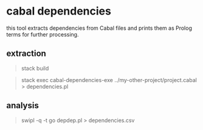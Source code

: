 # cabal dependencies

this tool extracts dependencies from Cabal files and prints them as Prolog terms for further processing.

## extraction

> stack build

> stack exec cabal-dependencies-exe ../my-other-project/project.cabal  > dependencies.pl

## analysis

> swipl -q -t go depdep.pl > dependencies.csv



